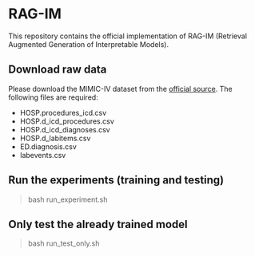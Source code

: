 # RAG-IM
This repository contains the official implementation of RAG-IM (Retrieval Augmented Generation of Interpretable Models). 

## Download raw data
Please download the MIMIC-IV dataset from the [official source](https://physionet.org/content/mimiciv/2.2/). The following files are required:
- HOSP.procedures_icd.csv
- HOSP.d_icd_procedures.csv
- HOSP.d_icd_diagnoses.csv
- HOSP.d_labitems.csv
- ED.diagnosis.csv
- labevents.csv

## Run the experiments (training and testing)
> bash run_experiment.sh

## Only test the already trained model
> bash run_test_only.sh

